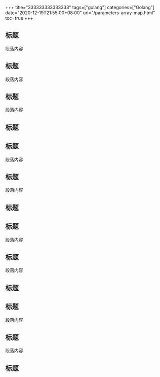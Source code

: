+++
title="333333333333333"
tags=["golang"]
categories=["Golang"]
date="2020-12-19T21:55:00+08:00"
url="/parameters-array-map.html"
toc=true
+++

## 标题

段落内容

## 标题

段落内容

## 标题

段落内容

## 标题

## 标题

段落内容

## 标题

段落内容

## 标题

## 标题

段落内容

## 标题

段落内容

## 标题

## 标题

段落内容

## 标题

段落内容

## 标题
